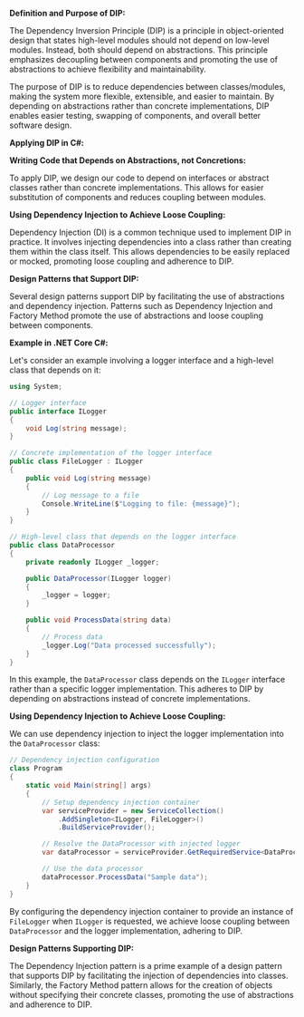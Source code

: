 **Definition and Purpose of DIP:**

The Dependency Inversion Principle (DIP) is a principle in object-oriented design that states high-level modules should not depend on low-level modules. Instead, both should depend on abstractions. This principle emphasizes decoupling between components and promoting the use of abstractions to achieve flexibility and maintainability.

The purpose of DIP is to reduce dependencies between classes/modules, making the system more flexible, extensible, and easier to maintain. By depending on abstractions rather than concrete implementations, DIP enables easier testing, swapping of components, and overall better software design.

**Applying DIP in C#:**

**Writing Code that Depends on Abstractions, not Concretions:**

To apply DIP, we design our code to depend on interfaces or abstract classes rather than concrete implementations. This allows for easier substitution of components and reduces coupling between modules.

**Using Dependency Injection to Achieve Loose Coupling:**

Dependency Injection (DI) is a common technique used to implement DIP in practice. It involves injecting dependencies into a class rather than creating them within the class itself. This allows dependencies to be easily replaced or mocked, promoting loose coupling and adherence to DIP.

**Design Patterns that Support DIP:**

Several design patterns support DIP by facilitating the use of abstractions and dependency injection. Patterns such as Dependency Injection and Factory Method promote the use of abstractions and loose coupling between components.

**Example in .NET Core C#:**

Let's consider an example involving a logger interface and a high-level class that depends on it:

```csharp
using System;

// Logger interface
public interface ILogger
{
    void Log(string message);
}

// Concrete implementation of the logger interface
public class FileLogger : ILogger
{
    public void Log(string message)
    {
        // Log message to a file
        Console.WriteLine($"Logging to file: {message}");
    }
}

// High-level class that depends on the logger interface
public class DataProcessor
{
    private readonly ILogger _logger;

    public DataProcessor(ILogger logger)
    {
        _logger = logger;
    }

    public void ProcessData(string data)
    {
        // Process data
        _logger.Log("Data processed successfully");
    }
}
```

In this example, the `DataProcessor` class depends on the `ILogger` interface rather than a specific logger implementation. This adheres to DIP by depending on abstractions instead of concrete implementations.

**Using Dependency Injection to Achieve Loose Coupling:**

We can use dependency injection to inject the logger implementation into the `DataProcessor` class:

```csharp
// Dependency injection configuration
class Program
{
    static void Main(string[] args)
    {
        // Setup dependency injection container
        var serviceProvider = new ServiceCollection()
            .AddSingleton<ILogger, FileLogger>()
            .BuildServiceProvider();

        // Resolve the DataProcessor with injected logger
        var dataProcessor = serviceProvider.GetRequiredService<DataProcessor>();

        // Use the data processor
        dataProcessor.ProcessData("Sample data");
    }
}
```

By configuring the dependency injection container to provide an instance of `FileLogger` when `ILogger` is requested, we achieve loose coupling between `DataProcessor` and the logger implementation, adhering to DIP.

**Design Patterns Supporting DIP:**

The Dependency Injection pattern is a prime example of a design pattern that supports DIP by facilitating the injection of dependencies into classes. Similarly, the Factory Method pattern allows for the creation of objects without specifying their concrete classes, promoting the use of abstractions and adherence to DIP.